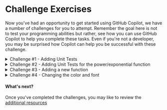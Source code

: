 # Challenge Exercises

Now you've had an opportunity to get started using GitHub Copilot, we have a number of challenges for you to attempt. Remember the goal here is not to test your programming abilities but rather, see how you can use GitHub Copilot to help you complete these tasks. Even if you're not a developer, you may be surprised how Copilot can help you be successful with these challenge.


<details>
<summary>Challenge #1 - Adding Unit Tests</summary>

### Adding Unit Tests

1. Press ```CTRL + ` ``` to open the terminal window in VS Code if it is not already open.

2. Enter ```npm test``` in the terminal window and press **ENTER** to execute the existing unit tests for the Calculator application.

3. Scroll up in the terminal window to see what tests have been executed. You should see tests for Arithmetic validation, Addition, Multiplication and Division. There are no tests for the subtraction function!

4. Open the ```/test/arithmetic.test.js``` file.

5. Scroll down to the line with the comment ```TODO: Challenge #1``` (Around line 96)

6. On the line following the comment, add a new comment to provide context to GitHub Copilot on what you want assistance to do. Try adding this comment ```// add tests for subtraction``` and press ```ENTER``` to generate a suggestion.

7. Accept the suggested line if it looks right by pressing ```TAB``` then ```ENTER```.

8. Continue accepting suggestions line by line to see how many unit tests you can have Copilot assist you in writing.

9. Once you're happy with a few unit tests, save the file and return to the terminal window. Enter ```npm test``` and press **ENTER** to execute the unit tests again.

10. Let's try Copilot chat to generate the test cases. Open ```api/controller.js``` file. Open Copilot Chat and type ```/tests``` and press **ENTER**.

**NOTE:** Selecting a section of the code or all lines in the file will help Copilot with the coverage of suggestions. 

</details>

<details>
<summary>Challenge #2 - Adding Unit Tests for the power/exponential function</summary>

### Adding Unit Tests for the power/exponential function

1. See if you can now add additional unit tests for the power/exponential function you created in the core exercise.

</details>

<details>
<summary>Challenge #3 - Adding a new function</summary>

### Adding a new function

1. See if you can now add an entirely new function to the calculator using GitHub Copilot to assist you. The previous exercises will help you locate where you want to add code. 

2. Once your function is working, consider adding the necessary unit tests to confirm it's functionality.

</details>

<details>
<summary>Challenge #4 - Changing the color and font</summary>

### Changing the background color and font of the calculator

1. See if you can change the background color and the font of the calculator using GitHub Copilot to assist you. 

</details>


#### What's next?

Once you've completed the challenges, you may like to review the [additional resources](<./4. additional resources.md>)
